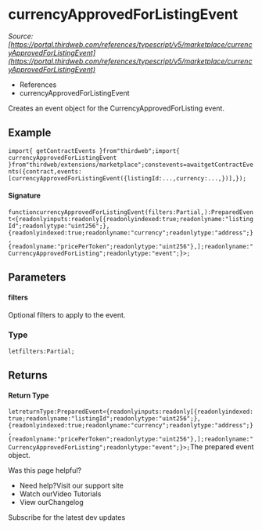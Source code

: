 # currencyApprovedForListingEvent

*Source: [https://portal.thirdweb.com/references/typescript/v5/marketplace/currencyApprovedForListingEvent](https://portal.thirdweb.com/references/typescript/v5/marketplace/currencyApprovedForListingEvent)*

* References
* currencyApprovedForListingEvent

Creates an event object for the CurrencyApprovedForListing event.

## Example

`import{ getContractEvents }from"thirdweb";import{ currencyApprovedForListingEvent }from"thirdweb/extensions/marketplace";constevents=awaitgetContractEvents({contract,events: [currencyApprovedForListingEvent({listingId:...,currency:...,})],});`
#### Signature

`functioncurrencyApprovedForListingEvent(filters:Partial,):PreparedEvent<{readonlyinputs:readonly[{readonlyindexed:true;readonlyname:"listingId";readonlytype:"uint256";},{readonlyindexed:true;readonlyname:"currency";readonlytype:"address";},{readonlyname:"pricePerToken";readonlytype:"uint256"},];readonlyname:"CurrencyApprovedForListing";readonlytype:"event";}>;`
## Parameters

#### filters

Optional filters to apply to the event.

### Type

`letfilters:Partial;`
## Returns

#### Return Type

`letreturnType:PreparedEvent<{readonlyinputs:readonly[{readonlyindexed:true;readonlyname:"listingId";readonlytype:"uint256";},{readonlyindexed:true;readonlyname:"currency";readonlytype:"address";},{readonlyname:"pricePerToken";readonlytype:"uint256"},];readonlyname:"CurrencyApprovedForListing";readonlytype:"event";}>;`The prepared event object.

Was this page helpful?

* Need help?Visit our support site
* Watch ourVideo Tutorials
* View ourChangelog

Subscribe for the latest dev updates

